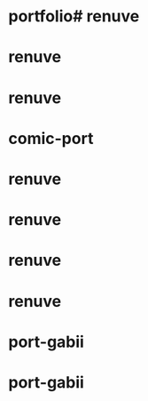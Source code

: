 # portfolio# renuve
# renuve
# renuve
# comic-port
# renuve
# renuve
# renuve
# renuve
# port-gabii
# port-gabii
